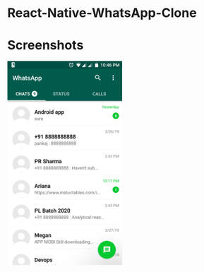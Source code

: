 # React-Native-WhatsApp-Clone

# Screenshots

<img alt='1' src='https://raw.githubusercontent.com/DaMan02/React-Native-WhatsApp-Clone/master/ss/1.png' width="260"/>



